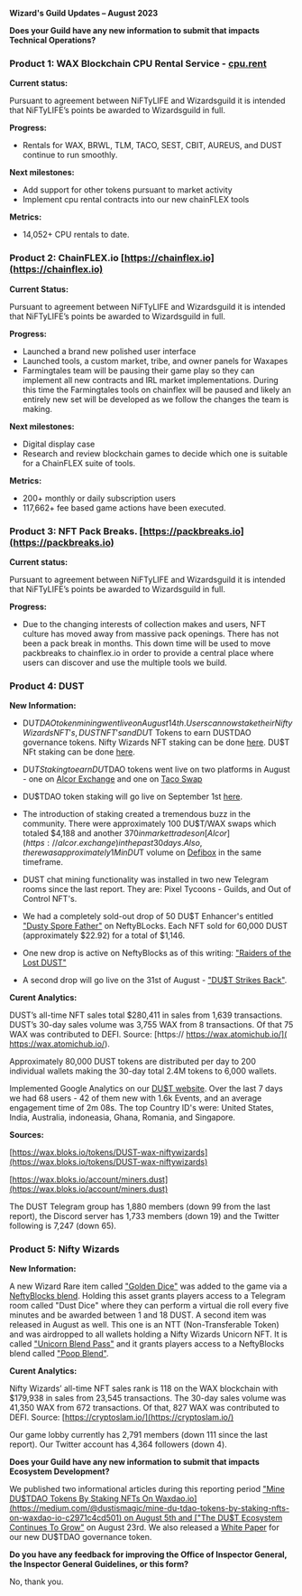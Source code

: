 **Wizard's Guild Updates – August 2023**

**Does your Guild have any new information to submit that impacts Technical Operations?**

 
### **Product 1: WAX Blockchain CPU Rental Service - [cpu.rent](https://cpu.rent/)**

**Current status:**

Pursuant to agreement between NiFTyLIFE and Wizardsguild it is intended that NiFTyLIFE’s points be awarded to Wizardsguild in full.

**Progress:**

- Rentals for WAX, BRWL, TLM, TACO, SEST, CBIT, AUREUS, and DUST continue to run
smoothly.

**Next milestones:**

- Add support for other tokens pursuant to market activity
- Implement cpu rental contracts into our new chainFLEX tools

**Metrics:**

- 14,052+ CPU rentals to date.

### **Product 2: ChainFLEX.io [https://chainflex.io](https://chainflex.io)**

**Current Status:**

Pursuant to agreement between NiFTyLIFE and Wizardsguild it is intended that NiFTyLIFE’s points be awarded to Wizardsguild in full.

**Progress:**

- Launched a brand new polished user interface
- Launched tools, a custom market, tribe, and owner panels for Waxapes
- Farmingtales team will be pausing their game play so they can implement all new contracts
and IRL market implementations. During this time the Farmingtales tools on chainflex will be
paused and likely an entirely new set will be developed as we follow the changes the team is
making.

**Next milestones:**

- Digital display case
- Research and review blockchain games to decide which one is suitable for a ChainFLEX
suite of tools.

**Metrics:**

- 200+ monthly or daily subscription users
- 117,662+ fee based game actions have been executed.

 
### **Product 3: NFT Pack Breaks. [https://packbreaks.io](https://packbreaks.io)**

**Current status:** 

Pursuant to agreement between NiFTyLIFE and Wizardsguild it is intended that NiFTyLIFE’s points be awarded to Wizardsguild in full.

**Progress:**

- Due to the changing interests of collection makes and users, NFT culture has moved away
from massive pack openings. There has not been a pack break in months. This down time
will be used to move packbreaks to chainflex.io in order to provide a central place where
users can discover and use the multiple tools we build.

### **Product 4: DUST**

**New Information:**

- DU$TDAO token mining went live on August 14th. Users can now stake their Nifty Wizards NFT's, DUST NFT's and DU$T Tokens to earn DUSTDAO governance tokens. Nifty Wizards NFT staking can be done [here](https://waxdao.io/farm/niftydaofarm). DU$T NFt staking can be done [here](https://waxdao.io/farm/dustnftfarm). 

- DU$T Staking to earn DU$TDAO tokens went live on two platforms in August - one on [Alcor Exchange](https://alcor.exchange/swap?input=DUST-niftywizards&output=DUSTDAO-dao.dust) and one on [Taco Swap](https://swap.tacocrypto.io/swap?output=DUSTDAO-dao.dust&input=DUST-niftywizards)

- DU$TDAO token staking will go live on September 1st [here](https://waxdao.io/pool/dustdao).

- The introduction of staking created a tremendous buzz in the community. There were approximately 100 DU$T/WAX swaps which totaled $4,188 and another $370 in market trades on [Alcor](https://alcor.exchange) in the past 30 days. Also, there was approximately 1M in DU$T volume on [Defibox](https://wax.defibox.io/market) in the same timeframe.
  
- DUST chat mining functionality was installed in two new Telegram rooms since the last report. They are: Pixel Tycoons - Guilds, and Out of Control NFT's.
  
- We had a completely sold-out drop of 50 DU$T Enhancer's entitled ["Dusty Spore Father"](https://neftyblocks.com/collection/dust/drops/185096) on NeftyBLocks. Each NFT sold for 60,000 DUST (approximately $22.92) for a total of $1,146.

- One new drop is active on NeftyBlocks as of this writing: ["Raiders of the Lost DUST"](https://neftyblocks.com/collection/dust/drops/190841) 

- A second drop will go live on the 31st of August - ["DU$T Strikes Back"](https://neftyblocks.com/collection/dust/drops/196785).

**Curent Analytics:**

DUST’s all-time NFT sales total $280,411 in sales from 1,639 transactions. DUST’s 30-day sales volume was 3,755 WAX from 8 transactions. Of that 75 WAX was contributed to DEFI. Source: [https:// https://wax.atomichub.io/]( https://wax.atomichub.io/).

Approximately 80,000 DUST tokens are distributed per day to 200 individual wallets making the 30-day total 2.4M tokens to 6,000 wallets.

Implemented Google Analytics on our [DU$T website](https://dustismagic.com). Over the last 7 days we had 68 users - 42 of them new with 1.6k Events, and an average engagement time of 2m 08s. The top Country ID's were: United States, India, Australia, indoneasia, Ghana, Romania, and Singapore.

**Sources:**

[https://wax.bloks.io/tokens/DUST-wax-niftywizards](https://wax.bloks.io/tokens/DUST-wax-niftywizards)

[https://wax.bloks.io/account/miners.dust](https://wax.bloks.io/account/miners.dust)

The DUST Telegram group has 1,880 members (down 99 from the last report), the Discord server has 1,733 members (down 19) and the Twitter following is 7,247 (down 65).  
  
### **Product 5: Nifty Wizards**

**New Information:**

A new Wizard Rare item called ["Golden Dice"](https://atomichub.io/explorer/template/wax-mainnet/niftywizards/golden-dice_731782) was added to the game via a [NeftyBlocks blend](https://neftyblocks.com/collection/niftywizards/blends/blend.nefty/30173). Holding this asset grants players access to a Telegram room called "Dust Dice" where they can perform a virtual die roll every five minutes and be awarded between 1 and 18 DUST.
A second item was released in August as well. This one is an NTT (Non-Transferable Token) and was airdropped to all wallets holding a Nifty Wizards Unicorn NFT. It is called ["Unicorn Blend Pass"](https://atomichub.io/explorer/template/wax-mainnet/niftywizards/unicorn-blend-pass_734969) and it grants players access to a NeftyBlocks blend called ["Poop Blend"](https://neftyblocks.com/collection/niftywizards/blends/blend.nefty/30186). 

**Curent Analytics:** 

Nifty Wizards’ all-time NFT sales rank is 118 on the WAX blockchain with $179,938 in sales from 23,545 transactions. The 30-day sales volume was 41,350 WAX from 672 transactions. Of that, 827 WAX was contributed to DEFI. Source: [https://cryptoslam.io/](https://cryptoslam.io/)

Our game lobby currently has 2,791 members (down 111 since the last report). Our Twitter account has 4,364 followers (down 4).

**Does your Guild have any new information to submit that impacts Ecosystem Development?**

We published two informational articles during this reporting period
["Mine DU$TDAO Tokens By Staking NFTs On Waxdao.io](https://medium.com/@dustismagic/mine-du-tdao-tokens-by-staking-nfts-on-waxdao-io-c2971c4cd501) on August 5th and 
["The DU$T Ecosystem Continues To Grow"](https://medium.com/@dustismagic/the-du-t-ecosystem-continues-to-grow-4c6c6a8c711c) on August 23rd.
We also released a [White Paper](https://duusdtdao.gitbook.io/duusdtdao-whitepaper/) for our new DU$TDAO governance token. 

**Do you have any feedback for improving the Office of Inspector General, the Inspector General Guidelines, or this form?**

No, thank you.
